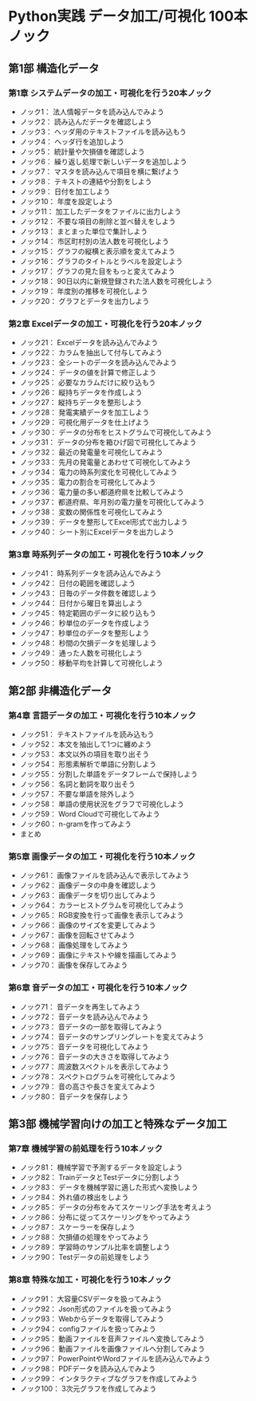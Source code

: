 # Python実践 データ加工/可視化 100本ノック

## 第1部 構造化データ

### 第1章 システムデータの加工・可視化を行う20本ノック
- ノック1： 法人情報データを読み込んでみよう
- ノック2： 読み込んだデータを確認しよう
- ノック3： ヘッダ用のテキストファイルを読み込もう
- ノック4： ヘッダ行を追加しよう
- ノック5： 統計量や欠損値を確認しよう
- ノック6： 繰り返し処理で新しいデータを追加しよう
- ノック7： マスタを読み込んで項目を横に繋げよう
- ノック8： テキストの連結や分割をしよう
- ノック9： 日付を加工しよう
- ノック10： 年度を設定しよう
- ノック11： 加工したデータをファイルに出力しよう
- ノック12： 不要な項目の削除と並べ替えをしよう
- ノック13： まとまった単位で集計しよう
- ノック14： 市区町村別の法人数を可視化しよう
- ノック15： グラフの縦横と表示順を変えてみよう
- ノック16： グラフのタイトルとラベルを設定しよう
- ノック17： グラフの見た目をもっと変えてみよう
- ノック18： 90日以内に新規登録された法人数を可視化しよう
- ノック19： 年度別の推移を可視化しよう
- ノック20： グラフとデータを出力しよう

### 第2章 Excelデータの加工・可視化を行う20本ノック
- ノック21： Excelデータを読み込んでみよう
- ノック22： カラムを抽出して付与してみよう
- ノック23： 全シートのデータを読み込んでみよう
- ノック24： データの値を計算で修正しよう
- ノック25： 必要なカラムだけに絞り込もう
- ノック26： 縦持ちデータを作成しよう
- ノック27： 縦持ちデータを整形しよう
- ノック28： 発電実績データを加工しよう
- ノック29： 可視化用データを仕上げよう
- ノック30： データの分布をヒストグラムで可視化してみよう
- ノック31： データの分布を箱ひげ図で可視化してみよう
- ノック32： 最近の発電量を可視化してみよう
- ノック33： 先月の発電量とあわせて可視化してみよう
- ノック34： 電力の時系列変化を可視化してみよう
- ノック35： 電力の割合を可視化してみよう
- ノック36： 電力量の多い都道府県を比較してみよう
- ノック37： 都道府県、年月別の電力量を可視化してみよう
- ノック38： 変数の関係性を可視化してみよう
- ノック39： データを整形してExcel形式で出力しよう
- ノック40： シート別にExcelデータを出力しよう

### 第3章 時系列データの加工・可視化を行う10本ノック
- ノック41： 時系列データを読み込んでみよう
- ノック42： 日付の範囲を確認しよう
- ノック43： 日毎のデータ件数を確認しよう
- ノック44： 日付から曜日を算出しよう
- ノック45： 特定範囲のデータに絞り込もう
- ノック46： 秒単位のデータを作成しよう
- ノック47： 秒単位のデータを整形しよう
- ノック48： 秒間の欠損データを処理しよう
- ノック49： 通った人数を可視化しよう
- ノック50： 移動平均を計算して可視化しよう

## 第2部 非構造化データ

### 第4章 言語データの加工・可視化を行う10本ノック
- ノック51： テキストファイルを読み込もう
- ノック52： 本文を抽出して1つに纏めよう
- ノック53： 本文以外の項目を取り出そう
- ノック54： 形態素解析で単語に分割しよう
- ノック55： 分割した単語をデータフレームで保持しよう
- ノック56： 名詞と動詞を取り出そう
- ノック57： 不要な単語を除外しよう
- ノック58： 単語の使用状況をグラフで可視化しよう
- ノック59： Word Cloudで可視化してみよう
- ノック60： n-gramを作ってみよう
- まとめ

### 第5章 画像データの加工・可視化を行う10本ノック
- ノック61： 画像ファイルを読み込んで表示してみよう
- ノック62： 画像データの中身を確認しよう
- ノック63： 画像データを切り出してみよう
- ノック64： カラーヒストグラムを可視化してみよう
- ノック65： RGB変換を行って画像を表示してみよう
- ノック66： 画像のサイズを変更してみよう
- ノック67： 画像を回転させてみよう
- ノック68： 画像処理をしてみよう
- ノック69： 画像にテキストや線を描画してみよう
- ノック70： 画像を保存してみよう

### 第6章 音データの加工・可視化を行う10本ノック
- ノック71： 音データを再生してみよう
- ノック72： 音データを読み込んでみよう
- ノック73： 音データの一部を取得してみよう
- ノック74： 音データのサンプリングレートを変えてみよう
- ノック75： 音データを可視化してみよう
- ノック76： 音データの大きさを取得してみよう
- ノック77： 周波数スペクトルを表示してみよう
- ノック78： スペクトログラムを可視化してみよう
- ノック79： 音の高さや長さを変えてみよう
- ノック80： 音データを保存しよう

## 第3部 機械学習向けの加工と特殊なデータ加工

### 第7章 機械学習の前処理を行う10本ノック
- ノック81： 機械学習で予測するデータを設定しよう
- ノック82： TrainデータとTestデータに分割しよう
- ノック83： データを機械学習に適した形式へ変換しよう
- ノック84： 外れ値の検出をしよう
- ノック85： データの分布をみてスケーリング手法を考えよう
- ノック86： 分布に従ってスケーリングをやってみよう
- ノック87： スケーラーを保存しよう
- ノック88： 欠損値の処理をやってみよう
- ノック89： 学習時のサンプル比率を調整しよう
- ノック90： Testデータの前処理をしよう

### 第8章 特殊な加工・可視化を行う10本ノック
- ノック91： 大容量CSVデータを扱ってみよう
- ノック92： Json形式のファイルを扱ってみよう
- ノック93： Webからデータを取得してみよう
- ノック94： configファイルを扱ってみよう
- ノック95： 動画ファイルを音声ファイルへ変換してみよう
- ノック96： 動画ファイルを画像ファイルへ分割してみよう
- ノック97： PowerPointやWordファイルを読み込んでみよう
- ノック98： PDFデータを読み込んでみよう
- ノック99： インタラクティブなグラフを作成してみよう
- ノック100： 3次元グラフを作成してみよう

